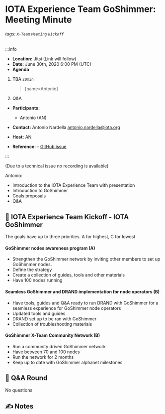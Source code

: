 IOTA Experience Team GoShimmer:  
Meeting Minute
===

###### tags: `X-Team` `Meeting` `kickoff`

:::info
- **Location:** Jitsi (Link will follow)
- **Date:** June 30th, 2020 6:00 PM (UTC)
- **Agenda**
1. TBA `20min`
   > [name=Antonio]
1. Q&A
- **Participants:**
    - Antonio (AN)
    
- **Contact:** Antonio Nardella <antonio.nardella@iota.org>
- **Host:** AN
- **Reference:** - [GitHub issue](https://github.com/iota-community/iota-experience-team/pull/9)

:::

(Due to a technical issue no recording is available)

Antonio:
- Introduction to the IOTA Experience Team with presentation
- Introduction to GoShimmer
- Goals proposals
- Q&A

:dart: IOTA Experience Team Kickoff - IOTA GoShimmer
---
The goals have up to three priorities. A for highest, C for lowest



#### GoShimmer nodes awareness program (A)
- Strengthen the GoShimmer network by inviting other members to set up GoShimmer nodes.
- Define the strategy
- Create a collection of guides, tools and other materials
- Have 100 nodes running

#### Seamless GoShimmer and DRAND implementation for node operators (B)
- Have tools, guides and Q&A ready to run DRAND with GoShimmer for a seamless experience for GoShimmer node operators
- Updated tools and guides
- DRAND set up to be ran with GoShimmer
- Collection of troubleshooting materials

#### GoShimmer X-Team Community Network (B)
- Run a community driven GoShimmer network
- Have between 70 and 100 nodes
- Run the network for 2 months
- Keep up to date with GoShimmer alphanet milestones

:busts_in_silhouette: Q&A Round
---

No questions

:writing_hand: Notes
---
<!-- Other important details discussed during the meeting can be entered here. -->

